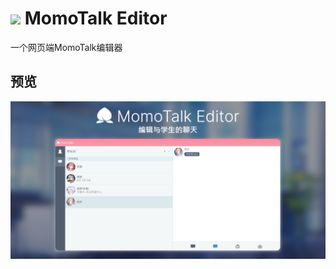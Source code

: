 # <img src="https://momotalk.slouchwind.vercel.app/api/icon" width="35px" /> MomoTalk Editor
一个网页端MomoTalk编辑器

## 预览
![preview](./img/preview.png)
